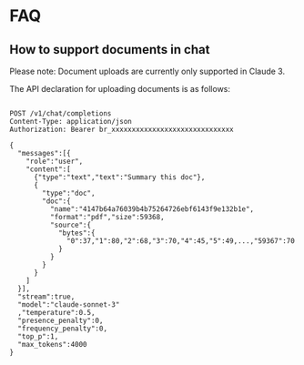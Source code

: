 # FAQ

## How to support documents in chat

Please note: Document uploads are currently only supported in Claude 3.

The API declaration for uploading documents is as follows:

```text

POST /v1/chat/completions
Content-Type: application/json
Authorization: Bearer br_xxxxxxxxxxxxxxxxxxxxxxxxxxxxxx

{
  "messages":[{
    "role":"user",
    "content":[
      {"type":"text","text":"Summary this doc"},
      {
        "type":"doc",
        "doc":{
          "name":"4147b64a76039b4b75264726ebf6143f9e132b1e",
          "format":"pdf","size":59368,
          "source":{
            "bytes":{
              "0":37,"1":80,"2":68,"3":70,"4":45,"5":49,...,"59367":70
            }
          }
        }
      }
    ]
  }],
  "stream":true,
  "model":"claude-sonnet-3"
  ,"temperature":0.5,
  "presence_penalty":0,
  "frequency_penalty":0,
  "top_p":1,
  "max_tokens":4000
}
```
